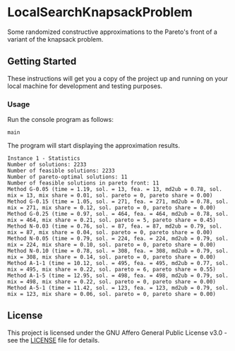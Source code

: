 # LocalSearchKnapsackProblem

Some randomized constructive approximations to the Pareto's front of a variant of the knapsack problem.

## Getting Started

These instructions will get you a copy of the project up and running on your local machine for development and testing purposes.

### Usage

Run the console program as follows:

```
main
```

The program will start displaying the approximation results.

```
Instance 1 - Statistics
Number of solutions: 2233
Number of feasible solutions: 2233
Number of pareto-optimal solutions: 11
Number of feasible solutions in pareto front: 11
Method G-0.05 (time = 1.19, sol. = 13, fea. = 13, md2ub = 0.78, sol. mix = 13, mix share = 0.01, sol. pareto = 0, pareto share = 0.00)
Method G-0.15 (time = 1.05, sol. = 271, fea. = 271, md2ub = 0.78, sol. mix = 271, mix share = 0.12, sol. pareto = 0, pareto share = 0.00)
Method G-0.25 (time = 0.97, sol. = 464, fea. = 464, md2ub = 0.78, sol. mix = 464, mix share = 0.21, sol. pareto = 5, pareto share = 0.45)
Method N-0.03 (time = 0.76, sol. = 87, fea. = 87, md2ub = 0.79, sol. mix = 87, mix share = 0.04, sol. pareto = 0, pareto share = 0.00)
Method N-0.05 (time = 0.79, sol. = 224, fea. = 224, md2ub = 0.79, sol. mix = 224, mix share = 0.10, sol. pareto = 0, pareto share = 0.00)
Method N-0.10 (time = 0.78, sol. = 308, fea. = 308, md2ub = 0.79, sol. mix = 308, mix share = 0.14, sol. pareto = 0, pareto share = 0.00)
Method A-1-1 (time = 10.12, sol. = 495, fea. = 495, md2ub = 0.77, sol. mix = 495, mix share = 0.22, sol. pareto = 6, pareto share = 0.55)
Method A-1-5 (time = 12.95, sol. = 498, fea. = 498, md2ub = 0.79, sol. mix = 498, mix share = 0.22, sol. pareto = 0, pareto share = 0.00)
Method A-5-1 (time = 11.42, sol. = 123, fea. = 123, md2ub = 0.79, sol. mix = 123, mix share = 0.06, sol. pareto = 0, pareto share = 0.00)
```

## License

This project is licensed under the GNU Affero General Public License v3.0 - see the [LICENSE](LICENSE) file for details.
